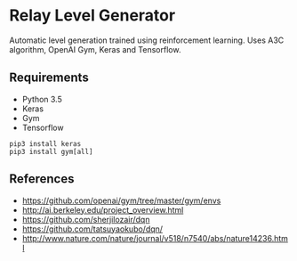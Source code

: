 # Relay Level Generator
Automatic level generation trained using reinforcement learning. Uses A3C algorithm, OpenAI Gym, Keras and Tensorflow.

## Requirements
- Python 3.5
- Keras
- Gym
- Tensorflow

```
pip3 install keras
pip3 install gym[all]
```

## References
- https://github.com/openai/gym/tree/master/gym/envs
- http://ai.berkeley.edu/project_overview.html
- https://github.com/sherjilozair/dqn
- https://github.com/tatsuyaokubo/dqn/
- http://www.nature.com/nature/journal/v518/n7540/abs/nature14236.html
